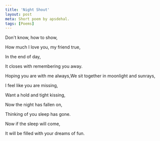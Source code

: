 ```yaml
---
title: 'Night Shout'
layout: post
meta: Short poem by apsdehal.
tags: [Poems]
---
```


Don't know, how to show,

How much I love you, my friend true,

In the end of day,

It closes with remembering you away.

Hoping you are with me always,We sit together in moonlight and sunrays,

I feel like you are missing,

Want a hold and tight kissing,

Now the night has fallen on,

Thinking of you sleep has gone.

Now if the sleep will come,

It will be filled with your dreams of fun.